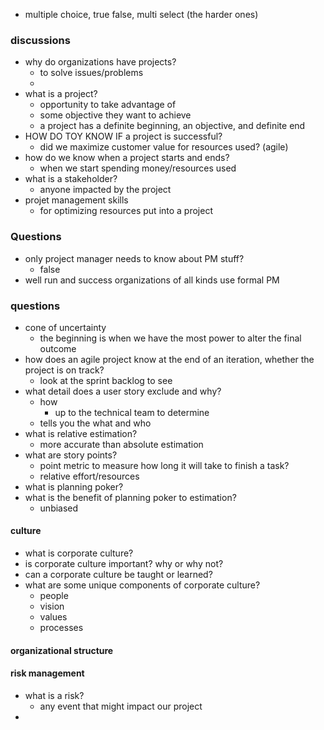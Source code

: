 - multiple choice, true false, multi select (the harder ones)

### discussions
- why do organizations have projects?
	- to solve issues/problems
	- 
- what is a project?
	- opportunity to take advantage of
	- some objective they want to achieve
	- a project has a definite beginning, an objective, and definite end
- HOW DO TOY KNOW IF a project is successful?
	- did we maximize customer value for resources used? (agile)
- how do we know when a project starts and ends?
	- when we start spending money/resources used
- what is a stakeholder?
	- anyone impacted by the project 
- projet management skills
	- for optimizing resources put into a project

### Questions
- only project manager needs to know about PM stuff?
	- false
- well run and success organizations of all kinds use formal PM

### questions
- cone of uncertainty
	- the beginning is when we have the most power to alter the final outcome
- how does an agile project know at the end of an  iteration, whether the project is on track?
	- look at the sprint backlog to see
- what detail does a user story exclude and why?
	- how 
		- up to the technical team to determine 
	- tells you the what and who
- what is relative estimation?
	- more accurate than absolute estimation
- what are story points?
	- point metric to measure how long it will take to finish a task?
	- relative effort/resources
- what is planning poker?
- what is the benefit of planning poker to estimation?
	- unbiased

#### culture
- what is corporate culture?
- is corporate culture important? why or why not?
- can a corporate culture be taught or learned?
- what are some unique components of corporate culture?
	- people
	- vision
	- values
	- processes

#### organizational structure

#### risk management
- what is a risk?
	- any event that might impact our project
- 